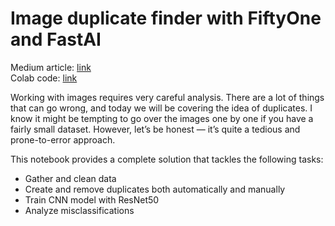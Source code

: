 # Image duplicate finder with FiftyOne and FastAI
Medium article: <a href="https://medium.com/@dissagaliyeva/image-duplicate-finder-with-fiftyone-and-fastai-217c26ef3802#8a97">link</a> <br>
Colab code: <a href="https://colab.research.google.com/drive/1qasxsy-yErhTt9LP0VH197yXkqkc8xNe?usp=sharing">link</a> 

Working with images requires very careful analysis. There are a lot of things that can go wrong, and today we will be covering the idea of duplicates. I know it might be tempting to go over the images one by one if you have a fairly small dataset. However, let’s be honest — it’s quite a tedious and prone-to-error approach.

This notebook provides a complete solution that tackles the following tasks:
- Gather and clean data
- Create and remove duplicates both automatically and manually 
- Train CNN model with ResNet50
- Analyze misclassifications
